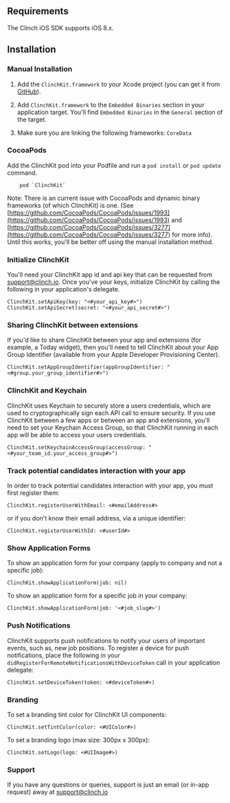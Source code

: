 ## Requirements

The Clinch iOS SDK supports iOS 8.x.

## Installation

### Manual Installation 

1. Add the `ClinchKit.framework` to your Xcode project (you can get it from [GitHub](https://github.com/ClinchIO/ClinchKit/tree/master)).

2. Add `ClinchKit.framework` to the `Embedded Binaries` section in your application target. You'll find `Embedded Binaries` in the `General` section of the target.

3. Make sure you are linking the following frameworks: `CoreData`

### CocoaPods

Add the ClinchKit pod into your Podfile and run a `pod install` or `pod update` command.

		pod `ClinchKit`
		

Note: There is an current issue with CocoaPods and dynamic binary frameworks (of which ClinchKit) is one. (See [https://github.com/CocoaPods/CocoaPods/issues/1993](https://github.com/CocoaPods/CocoaPods/issues/1993) and [https://github.com/CocoaPods/CocoaPods/issues/3277](https://github.com/CocoaPods/CocoaPods/issues/3277) for more info). Until this works, you'll be better off using the manual installation method.

### Initialize ClinchKit

You'll need your ClinchKit app id and api key that can be requested from [support@clinch.io](support@clinch.io). Once you've your keys, initialize ClinchKit by calling the following in your application's delegate.

	ClinchKit.setApiKey(key: "<#your_api_key#>")
	ClinchKit.setApiSecret(secret: "<#your_api_secret#>")	

### Sharing ClinchKit between extensions

If you'd like to share ClinchKit between your app and extensions (for example, a Today widget), then you'll need to tell ClinchKit about your App Group Identifier (available from your Apple Developer Provisioning Center).

	ClinchKit.setAppGroupIdentifier(appGroupIdentifier: "<#group.your_group_identifier#>")	

### ClinchKit and Keychain

ClinchKit uses Keychain to securely store a users credentials, which are used to cryptographically sign each API call to ensure security. If you use ClinchKit between a few apps or between an app and extensions, you'll need to set your Keychain Access Group, so that ClinchKit running in each app will be able to access your users credentials.

	ClinchKit.setKeychainAccessGroup(accessGroup: "<#your_team_id.your_access_group#>")

### Track potential candidates interaction with your app

In order to track potential candidates interaction with your app, you must first register them:

	ClinchKit.registerUserWithEmail: <#emailAddress#>

or if you don't know their email address, via a unique identifier:

	ClinchKit.registerUserWithId: <#userId#>

### Show Application Forms

To show an application form for your company (apply to company and not a specific job):

	ClinchKit.showApplicationForm(job: nil)

To show an application form for a specific job in your company:

	ClinchKit.showApplicationForm(job: '<#job_slug#>')

### Push Notifications

ClinchKit supports push notifications to notify your users of important events, such as, new job positions. To register a device for push notifications, place the following in your `didRegisterForRemoteNotificationsWithDeviceToken` call in your application delegate:

	ClinchKit.setDeviceToken(token: <#deviceToken#>)

### Branding

To set a branding tint color for ClinchKit UI components:

	ClinchKit.setTintColor(color: <#UIColor#>)

To set a branding logo (max size: 300px x 300px):

	ClinchKit.setLogo(logo: <#UIImage#>)

### Support

If you have any questions or queries, support is just an email (or in-app request) away at [support@clinch.io](support@clinch.io)